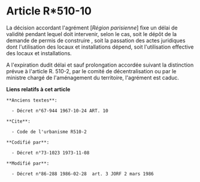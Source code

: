 # Article R*510-10

La décision accordant l'agrément [*Région parisienne*] fixe un délai de validité pendant lequel doit intervenir, selon le
cas, soit le dépôt de la demande de permis de construire , soit la passation des actes juridiques dont l'utilisation des
locaux et installations dépend, soit l'utilisation effective des locaux et installations.

A l'expiration dudit délai et sauf prolongation accordée suivant la distinction prévue à l'article R. 510-2, par le comité de
décentralisation ou par le ministre chargé de l'aménagement du territoire, l'agrément est caduc.

**Liens relatifs à cet article**

	**Anciens textes**:

	  - Décret n°67-944 1967-10-24 ART. 10

	**Cite**:

	  - Code de l'urbanisme R510-2

	**Codifié par**:

	  - Décret n°73-1023 1973-11-08

	**Modifié par**:

	  - Décret n°86-288 1986-02-28  art. 3 JORF 2 mars 1986
